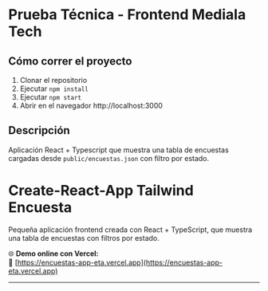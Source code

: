 # Prueba Técnica - Frontend Mediala Tech

## Cómo correr el proyecto

1. Clonar el repositorio
2. Ejecutar `npm install`
3. Ejecutar `npm start`
4. Abrir en el navegador http://localhost:3000

## Descripción

Aplicación React + Typescript que muestra una tabla de encuestas cargadas desde `public/encuestas.json` con filtro por estado.

# Create-React-App Tailwind Encuesta

Pequeña aplicación frontend creada con React + TypeScript, que muestra una tabla de encuestas con filtros por estado.

🌐 **Demo online con Vercel:**  
🔗 [https://encuestas-app-eta.vercel.app](https://encuestas-app-eta.vercel.app)

---
